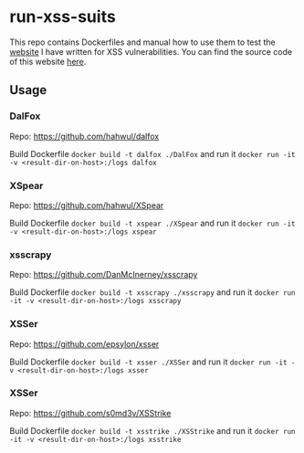 # run-xss-suits

This repo contains Dockerfiles and manual how to use them to test the [website](https://xss-suite-test-site.herokuapp.com/index.php) I have written for XSS vulnerabilities.
You can find the source code of this website [here](https://github.com/OttFH/xss-suite-test-site).


## Usage

### DalFox

Repo: https://github.com/hahwul/dalfox

Build Dockerfile
``docker build -t dalfox ./DalFox``
and run it
``docker run -it -v <result-dir-on-host>:/logs dalfox``

### XSpear

Repo: https://github.com/hahwul/XSpear

Build Dockerfile
``docker build -t xspear ./XSpear``
and run it
``docker run -it -v <result-dir-on-host>:/logs xspear``

### xsscrapy

Repo: https://github.com/DanMcInerney/xsscrapy

Build Dockerfile
``docker build -t xsscrapy ./xsscrapy``
and run it
``docker run -it -v <result-dir-on-host>:/logs xsscrapy``

### XSSer

Repo: https://github.com/epsylon/xsser

Build Dockerfile
``docker build -t xsser ./XSSer``
and run it
``docker run -it -v <result-dir-on-host>:/logs xsser``

### XSSer

Repo: https://github.com/s0md3v/XSStrike

Build Dockerfile
``docker build -t xsstrike ./XSStrike``
and run it
``docker run -it -v <result-dir-on-host>:/logs xsstrike``